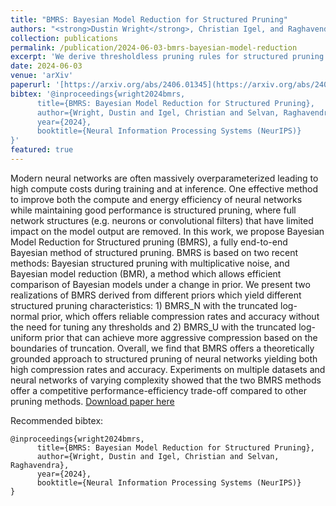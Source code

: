 ```yaml
---
title: "BMRS: Bayesian Model Reduction for Structured Pruning"
authors: "<strong>Dustin Wright</strong>, Christian Igel, and Raghavendra Selvan"
collection: publications
permalink: /publication/2024-06-03-bmrs-bayesian-model-reduction
excerpt: 'We derive thresholdless pruning rules for structured pruning and empirically demonstrate their automatic pruning capability.'
date: 2024-06-03
venue: 'arXiv'
paperurl: '[https://arxiv.org/abs/2406.01345](https://arxiv.org/abs/2406.01345)'
bibtex: '@inproceedings{wright2024bmrs,
      title={BMRS: Bayesian Model Reduction for Structured Pruning},
      author={Wright, Dustin and Igel, Christian and Selvan, Raghavendra},
      year={2024},
      booktitle={Neural Information Processing Systems (NeurIPS)}
}'
featured: true
---
```

Modern neural networks are often massively overparameterized leading to high compute costs during training and at inference. One effective method to improve both the compute and energy efficiency of neural networks while maintaining good performance is structured pruning, where full network structures (e.g. neurons or convolutional filters) that have limited impact on the model output are removed. In this work, we propose Bayesian Model Reduction for Structured pruning (BMRS), a fully end-to-end Bayesian method of structured pruning. BMRS is based on two recent methods: Bayesian structured pruning with multiplicative noise, and Bayesian model reduction (BMR), a method which allows efficient comparison of Bayesian models under a change in prior. We present two realizations of BMRS derived from different priors which yield different structured pruning characteristics: 1) BMRS_N with the truncated log-normal prior, which offers reliable compression rates and accuracy without the need for tuning any thresholds and 2) BMRS_U with the truncated log-uniform prior that can achieve more aggressive compression based on the boundaries of truncation. Overall, we find that BMRS offers a theoretically grounded approach to structured pruning of neural networks yielding both high compression rates and accuracy. Experiments on multiple datasets and neural networks of varying complexity showed that the two BMRS methods offer a competitive performance-efficiency trade-off compared to other pruning methods.
[Download paper here](https://arxiv.org/abs/2406.01345)


Recommended bibtex: 

```
@inproceedings{wright2024bmrs,
      title={BMRS: Bayesian Model Reduction for Structured Pruning},
      author={Wright, Dustin and Igel, Christian and Selvan, Raghavendra},
      year={2024},
      booktitle={Neural Information Processing Systems (NeurIPS)}
}
```
